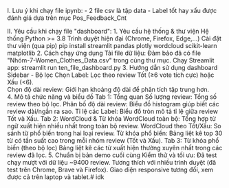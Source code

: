I. Lưu ý khi chạy file ipynb:
	- 2 file csv là tập data
 	- Label tốt hay xấu được đánh giá dựa trên mục Pos_Feedback_Cnt

II. Yêu cầu khi chạy file "dashboard":
	1. Yêu cầu hệ thống & thư viện
		Hệ thống
		Python >= 3.8
		Trình duyệt hiện đại (Chrome, Firefox, Edge,...)
		Cài đặt thư viện (qua pip)
		pip install streamlit pandas plotly wordcloud scikit-learn matplotlib
	2. Cách chạy ứng dụng
		Tải file dữ liệu: Đảm bảo đã có file "Nhóm-7-Women_Clothes_Data.csv" trong cùng thư mục.
		Chạy Streamlit app:
		streamlit run ten_file_dashboard.py
	3. Hướng dẫn sử dụng dashboard
		Sidebar - Bộ lọc
		Chọn Label: Lọc theo review Tốt (≥6 vote tích cực) hoặc Xấu (<6).	
		Chọn độ dài review: Giới hạn khoảng độ dài để phân tích tập trung hơn.	
	4. Mô tả chức năng và biểu đồ
		Tab 1: Tổng quan
		Số lượng review: Tổng số review theo bộ lọc.
		Phân bố độ dài review: Biểu đồ histogram giúp biết các review dài/ngắn ra sao.
		Tỉ lệ các Label: Biểu đồ tròn mô tả tỉ lệ giữa review Tốt và Xấu.
		Tab 2: WordCloud & Từ khóa
		WordCloud toàn bộ: Tổng hợp từ ngữ xuất hiện nhiều nhất trong toàn bộ review.
		WordCloud theo Tốt/Xấu: So sánh từ phổ biến trong hai loại review.
		Từ khóa phổ biến: Bảng liệt kê top 30 từ có tần suất cao trong mỗi nhóm review (Tốt và Xấu).
		Tab 3: Từ khóa phổ biến (theo bộ lọc)
		Bảng liệt kê các từ xuất hiện thường xuyên nhất trong các review đã lọc.
	5. Chuẩn bị bản demo cuối cùng
		Kiểm thử và tối ưu:
		Đã test chạy mượt với dữ liệu ~9400 review.
		Tương thích với nhiều trình duyệt (đã test trên Chrome, Brave và Firefox).
		Giao diện responsive tương đối, xem được cả trên laptop và tablet.# idk
